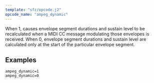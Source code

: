 ```yaml
---
template: "sfz/opcode.j2"
opcode_name: "ampeg_dynamic"
---
```

When 1, causes envelope segment durations and sustain level to be recalculated when a MIDI CC message modulating those envelopes is received. When 0, envelope segment durations and sustain level are calculated only at the start of the particular envelope segment.

## Examples

```sfz
ampeg_dynamic=1
ampeg_dynamic=0
```
